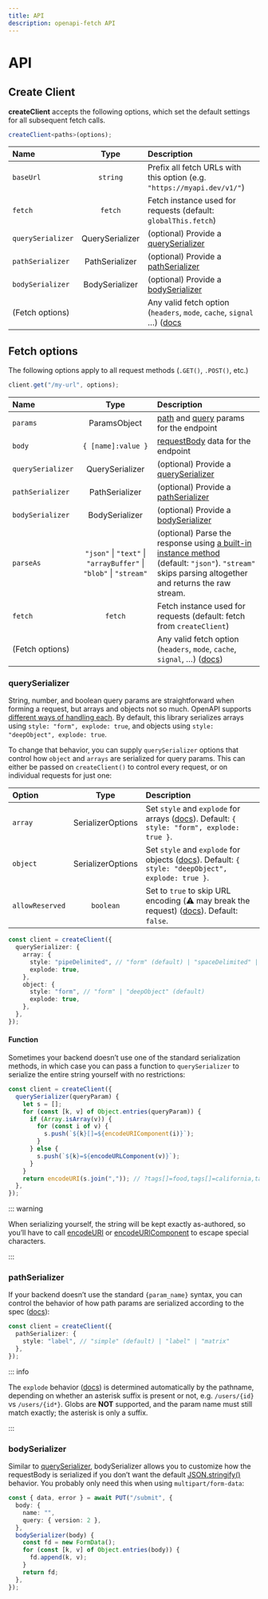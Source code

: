```yaml
---
title: API
description: openapi-fetch API
---
```


# API

## Create Client

**createClient** accepts the following options, which set the default settings for all subsequent fetch calls.

```ts
createClient<paths>(options);
```

| Name              |      Type       | Description                                                                                                                             |
| :---------------- | :-------------: | :-------------------------------------------------------------------------------------------------------------------------------------- |
| `baseUrl`         |    `string`     | Prefix all fetch URLs with this option (e.g. `"https://myapi.dev/v1/"`)                                                                 |
| `fetch`           |     `fetch`     | Fetch instance used for requests (default: `globalThis.fetch`)                                                                          |
| `querySerializer` | QuerySerializer | (optional) Provide a [querySerializer](#queryserializer)                                                                                |
| `pathSerializer`  | PathSerializer  | (optional) Provide a [pathSerializer](#pathserializer)                                                                                  |
| `bodySerializer`  | BodySerializer  | (optional) Provide a [bodySerializer](#bodyserializer)                                                                                  |
| (Fetch options)   |                 | Any valid fetch option (`headers`, `mode`, `cache`, `signal` …) ([docs](https://developer.mozilla.org/en-US/docs/Web/API/fetch#options) |

## Fetch options

The following options apply to all request methods (`.GET()`, `.POST()`, etc.)

```ts
client.get("/my-url", options);
```

| Name              |                               Type                                | Description                                                                                                                                                                                                                       |
| :---------------- | :---------------------------------------------------------------: | :-------------------------------------------------------------------------------------------------------------------------------------------------------------------------------------------------------------------------------- |
| `params`          |                           ParamsObject                            | [path](https://swagger.io/specification/#parameter-locations) and [query](https://swagger.io/specification/#parameter-locations) params for the endpoint                                                                          |
| `body`            |                        `{ [name]:value }`                         | [requestBody](https://spec.openapis.org/oas/latest.html#request-body-object) data for the endpoint                                                                                                                                |
| `querySerializer` |                          QuerySerializer                          | (optional) Provide a [querySerializer](#queryserializer)                                                                                                                                                                          |
| `pathSerializer`  |                          PathSerializer                           | (optional) Provide a [pathSerializer](#pathserializer)                                                                                                                                                                            |
| `bodySerializer`  |                          BodySerializer                           | (optional) Provide a [bodySerializer](#bodyserializer)                                                                                                                                                                            |
| `parseAs`         | `"json"` \| `"text"` \| `"arrayBuffer"` \| `"blob"` \| `"stream"` | (optional) Parse the response using [a built-in instance method](https://developer.mozilla.org/en-US/docs/Web/API/Response#instance_methods) (default: `"json"`). `"stream"` skips parsing altogether and returns the raw stream. |
| `fetch`           |                              `fetch`                              | Fetch instance used for requests (default: fetch from `createClient`)                                                                                                                                                             |
| (Fetch options)   |                                                                   | Any valid fetch option (`headers`, `mode`, `cache`, `signal`, …) ([docs](https://developer.mozilla.org/en-US/docs/Web/API/fetch#options))                                                                                         |

### querySerializer

String, number, and boolean query params are straightforward when forming a request, but arrays and objects not so much. OpenAPI supports [different ways of handling each](https://swagger.io/docs/specification/serialization/#query). By default, this library serializes arrays using `style: "form", explode: true`, and objects using `style: "deepObject", explode: true`.

To change that behavior, you can supply `querySerializer` options that control how `object` and `arrays` are serialized for query params. This can either be passed on `createClient()` to control every request, or on individual requests for just one:

| Option          |       Type        | Description                                                                                                                                                    |
| :-------------- | :---------------: | :------------------------------------------------------------------------------------------------------------------------------------------------------------- |
| `array`         | SerializerOptions | Set `style` and `explode` for arrays ([docs](https://swagger.io/docs/specification/serialization/#query)). Default: `{ style: "form", explode: true }`.        |
| `object`        | SerializerOptions | Set `style` and `explode` for objects ([docs](https://swagger.io/docs/specification/serialization/#query)). Default: `{ style: "deepObject", explode: true }`. |
| `allowReserved` |     `boolean`     | Set to `true` to skip URL encoding (⚠️ may break the request) ([docs](https://swagger.io/docs/specification/serialization/#query)). Default: `false`.          |

```ts
const client = createClient({
  querySerializer: {
    array: {
      style: "pipeDelimited", // "form" (default) | "spaceDelimited" | "pipeDelimited"
      explode: true,
    },
    object: {
      style: "form", // "form" | "deepObject" (default)
      explode: true,
    },
  },
});
```

#### Function

Sometimes your backend doesn’t use one of the standard serialization methods, in which case you can pass a function to `querySerializer` to serialize the entire string yourself with no restrictions:

```ts
const client = createClient({
  querySerializer(queryParam) {
    let s = [];
    for (const [k, v] of Object.entries(queryParam)) {
      if (Array.isArray(v)) {
        for (const i of v) {
          s.push(`${k}[]=${encodeURIComponent(i)}`);
        }
      } else {
        s.push(`${k}=${encodeURLComponent(v)}`);
      }
    }
    return encodeURI(s.join(",")); // ?tags[]=food,tags[]=california,tags[]=healthy
  },
});
```

::: warning

When serializing yourself, the string will be kept exactly as-authored, so you’ll have to call [encodeURI](https://developer.mozilla.org/en-US/docs/Web/JavaScript/Reference/Global_Objects/encodeURI) or [encodeURIComponent](https://developer.mozilla.org/en-US/docs/Web/JavaScript/Reference/Global_Objects/encodeURIComponent) to escape special characters.

:::

### pathSerializer

If your backend doesn’t use the standard `{param_name}` syntax, you can control the behavior of how path params are serialized according to the spec ([docs](https://swagger.io/docs/specification/serialization/#path)):

```ts
const client = createClient({
  pathSerializer: {
    style: "label", // "simple" (default) | "label" | "matrix"
  },
});
```

::: info

The `explode` behavior ([docs](https://swagger.io/docs/specification/serialization/#path)) is determined automatically by the pathname, depending on whether an asterisk suffix is present or not, e.g. `/users/{id}` vs `/users/{id*}`. Globs are **NOT** supported, and the param name must still match exactly; the asterisk is only a suffix.

:::

### bodySerializer

Similar to [querySerializer](#querySerializer), bodySerializer allows you to customize how the requestBody is serialized if you don’t want the default [JSON.stringify()](https://developer.mozilla.org/en-US/docs/Web/JavaScript/Reference/Global_Objects/JSON/stringify) behavior. You probably only need this when using `multipart/form-data`:

```ts
const { data, error } = await PUT("/submit", {
  body: {
    name: "",
    query: { version: 2 },
  },
  bodySerializer(body) {
    const fd = new FormData();
    for (const [k, v] of Object.entries(body)) {
      fd.append(k, v);
    }
    return fd;
  },
});
```
